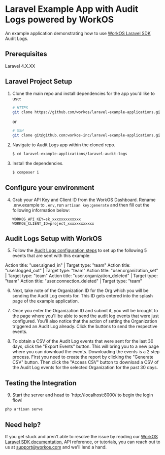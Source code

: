 # Laravel Example App with Audit Logs powered by WorkOS

An example application demonstrating how to use [WorkOS Laravel SDK](https://github.com/workos/workos-laravel) Audit Logs. 

## Prerequisites

Laravel 4.X.XX

## Laravel Project Setup

1. Clone the main repo and install dependencies for the app you'd like to use:
    ```bash
    # HTTPS
    git clone https://github.com/workos/laravel-example-applications.git
    ```
    or

    ```bash
    # SSH
    git clone git@github.com:workos-inc/laravel-example-applications.git
    ```

2. Navigate to Audit Logs app within the cloned repo. 
   ```bash
   $ cd laravel-example-applications/laravel-audit-logs
   ```

3. Install the dependencies. 
    ```bash
    $ composer i
    ```
## Configure your environment

4. Grab your API Key and Client ID from the WorkOS Dashboard. Rename .env.example to `.env`, run `artisan key:generate` and then fill out the following information below:
    ```
    WORKOS_API_KEY=sk_xxxxxxxxxxxxx
    WORKOS_CLIENT_ID=project_xxxxxxxxxxxx
    ```

## Audit Logs Setup with WorkOS

5. Follow the [Audit Logs configuration steps](https://workos.com/docs/audit-logs/emit-an-audit-log-event/sign-in-to-your-workos-dashboard-account-and-configure-audit-log-event-schemas) to set up the following 5 events that are sent with this example:

Action title: "user.signed_in" | Target type: "team"
Action title: "user.logged_out" | Target type: "team"
Action title: "user.organization_set" | Target type: "team"
Action title: "user.organization_deleted" | Target type: "team"
Action title: "user.connection_deleted" | Target type: "team"

6. Next, take note of the Organization ID for the Org which you will be sending the Audit Log events for. This ID gets entered into the splash page of the example application.

7. Once you enter the Organization ID and submit it, you will be brought to the page where you'll be able to send the audit log events that were just configured. You'll also notice that the action of setting the Organization triggered an Audit Log already. Click the buttons to send the respective events.

8. To obtain a CSV of the Audit Log events that were sent for the last 30 days, click the "Export Events" button. This will bring you to a new page where you can download the events. Downloading the events is a 2 step process. First you need to create the report by clicking the "Generate CSV" button. Then click the "Access CSV" button to download a CSV of the Audit Log events for the selected Organization for the past 30 days.


## Testing the Integration

9. Start the server and head to `http://localhost:8000/ to begin the login flow! 

```sh
php artisan serve
```


## Need help?

If you get stuck and aren't able to resolve the issue by reading our [WorkOS Laravel SDK documentation](https://docs.workos.com/sdk/laravel), API reference, or tutorials, you can reach out to us at support@workos.com and we'll lend a hand.
